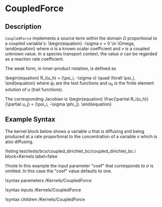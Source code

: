 # CoupledForce

## Description

`CoupledForce` implements a source term within the domain $\Omega$ proportional to a coupled variable's:
\begin{equation}
-\sigma v = 0 \in \Omega,
\end{equation}
where $\sigma$ is a known scalar coefficient and $v$ is a coupled unknown value. In a species
transport context, the value $\sigma$ can be regarded as a reaction rate coefficient.

The weak form, in inner-product notation, is defined as

\begin{equation}
R_i(u_h) = (\psi_i, -\sigma v) \quad \forall \psi_i,
\end{equation}
where $\psi_i$ are the test functions and $u_h$ is the finite element solution of $u$ (trail functions).

The corresponding Jacobian is
\begin{equation}
\frac{\partial R_i(u_h)}{\partial u_j} = (\psi_i, -\sigma \phi_j).
\end{equation}

## Example Syntax

The kernel block below shows a variable $u$ that is diffusing and being produced
at a rate proportional to the concentration of a variable $v$ which is also
diffusing.

!listing test/tests/bcs/coupled_dirichlet_bc/coupled_dirichlet_bc.i
block=Kernels label=false

!!!note
    In this example the input parameter "coef" that corresponds to
    $\sigma$ is omitted. In this case the "coef" value defaults to one.

!syntax parameters /Kernels/CoupledForce

!syntax inputs /Kernels/CoupledForce

!syntax children /Kernels/CoupledForce
